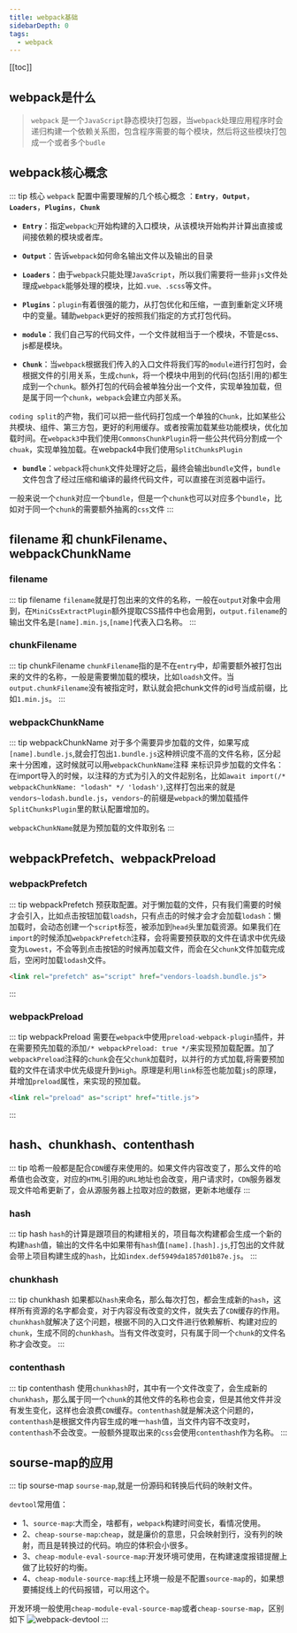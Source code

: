 ```yaml
---
title: webpack基础
sidebarDepth: 0
tags:
  - webpack
---
```

[[toc]]
## webpack是什么
>`webpack` 是一个`JavaScript`静态模块打包器，当`webpack`处理应用程序时会递归构建一个依赖关系图，包含程序需要的每个模块，然后将这些模块打包成一个或者多个`budle`

## webpack核心概念
::: tip 核心
`webpack` 配置中需要理解的几个核心概念 ：**`Entry`**，**`Output`**，**`Loaders`**，**`Plugins`**，**`Chunk`**
- **`Entry`**：指定`webpack`开始构建的入口模块，从该模块开始构并计算出直接或间接依赖的模块或者库。

- **`Output`**：告诉`webpack`如何命名输出文件以及输出的目录

- **`Loaders`**：由于`webpack`只能处理`JavaScript`，所以我们需要将一些非`js`文件处理成`webpack`能够处理的模块，比如`.vue、.scss`等文件。

- **`Plugins`**：`plugin`有着很强的能力，从打包优化和压缩，一直到重新定义环境中的变量。辅助`webpack`更好的按照我们指定的方式打包代码。

- **`module`**：我们自己写的代码文件，一个文件就相当于一个模块，不管是css、js都是模块。

- **`Chunk`**：当`webpack`根据我们传入的入口文件将我们写的`module`进行打包时，会根据文件的引用关系，生成`chunk`，将一个模块中用到的代码(包括引用的)都生成到一个`chunk`。额外打包的代码会被单独分出一个文件，实现单独加载，但是属于同一个`chunk`，`webpack`会建立内部关系。

`coding split`的产物，我们可以把一些代码打包成一个单独的`Chunk`，比如某些公共模块、组件、第三方包，更好的利用缓存。或者按需加载某些功能模块，优化加载时间。在`webpack3`中我们使用`CommonsChunkPlugin`将一些公共代码分割成一个`chuak`，实现单独加载。在webpack4中我们使用`SplitChunksPlugin`

- **`bundle`**：`webpack`将`chunk`文件处理好之后，最终会输出`bundle`文件，`bundle`文件包含了经过压缩和编译的最终代码文件，可以直接在浏览器中运行。

一般来说一个`chunk`对应一个`bundle`，但是一个`chunk`也可以对应多个`bundle`，比如对于同一个`chunk`的需要额外抽离的`css`文件
:::

## filename 和 chunkFilename、webpackChunkName
### filename
::: tip filename
`filename`就是打包出来的文件的名称，一般在`output`对象中会用到，在`MiniCssExtractPlugin`额外提取CSS插件中也会用到，`output.filename`的输出文件名是`[name].min.js`,`[name]`代表入口名称。
:::

### chunkFilename
::: tip chunkFilename
`chunkFilename`指的是不在`entry`中，却需要额外被打包出来的文件的名称，一般是需要懒加载的模块，比如`loadsh`文件。当`output.chunkFilename`没有被指定时，默认就会把chunk文件的id号当成前缀，比如`1.min.js`。
:::

### webpackChunkName
::: tip webpackChunkName
对于多个需要异步加载的文件，如果写成`[name].bundle.js`,就会打包出`1.bundle.js`这种辨识度不高的文件名称，区分起来十分困难，这时候就可以用`webpackChunkName`注释 来标识异步加载的文件名：在import导入的时候，以注释的方式为引入的文件起别名，比如`await import(/* webpackChunkName: "lodash" */ 'lodash')`,这样打包出来的就是`vendors~lodash.bundle.js`，`vendors~`的前缀是`webpack`的懒加载插件`SplitChunksPlugin`里的默认配置增加的。

`webpackChunkName`就是为预加载的文件取别名
:::

## webpackPrefetch、webpackPreload
### webpackPrefetch
::: tip webpackPrefetch
预获取配置。对于懒加载的文件，只有我们需要的时候才会引入，比如点击按钮加载`loadsh`，只有点击的时候才会才会加载`lodash`：懒加载时，会动态创建一个`script`标签，被添加到`head`头里加载资源。如果我们在`import`的时候添加`webpackPrefetch`注释，会将需要预获取的文件在请求中优先级变为`Lowest`，不会等到点击按钮的时候再加载文件，而会在父`chunk`文件加载完成后，空闲时加载`lodash`文件。
```html
<link rel="prefetch" as="script" href="vendors-loadsh.bundle.js">
```
:::

### webpackPreload
::: tip webpackPreload
需要在`webpack`中使用`preload-webpack-plugin`插件，并在需要预先加载的添加`/* webpackPreload: true */`来实现预加载配置。加了`webpackPreload`注释的`chunk`会在父`chunk`加载时，以并行的方式加载,将需要预加载的文件在请求中优先级提升到`High`。原理是利用`link`标签也能加载`js`的原理，并增加`preload`属性，来实现的预加载。
```html
<link rel="preload" as="script" href="title.js">
```
:::

## hash、chunkhash、contenthash
::: tip
哈希一般都是配合`CDN`缓存来使用的。如果文件内容改变了，那么文件的哈希值也会改变，对应的`HTML`引用的`URL`地址也会改变，用户请求时，`CDN`服务器发现文件哈希更新了，会从源服务器上拉取对应的数据，更新本地缓存
:::
### hash
::: tip hash
`hash`的计算是跟项目的构建相关的，项目每次构建都会生成一个新的构建`hash`值，输出的文件名中如果带有`hash`值`[name].[hash].js`,打包出的文件就会带上项目构建生成的`hash`，比如`index.def5949da1857d01b87e.js`。
:::

### chunkhash
::: tip chunkhash
如果都以`hash`来命名，那么每次打包，都会生成新的`hash`，这样所有资源的名字都会变，对于内容没有改变的文件，就失去了`CDN`缓存的作用。`chunkhash`就解决了这个问题，根据不同的入口文件进行依赖解析、构建对应的`chunk`，生成不同的`chunkhash`。当有文件改变时，只有属于同一个`chunk`的文件名称才会改变。
:::

### contenthash
::: tip contenthash
使用`chunkhash`时，其中有一个文件改变了，会生成新的`chunkhash`，那么属于同一个`chunk`的其他文件的名称也会变，但是其他文件并没有发生变化，这样也会浪费`CDN`缓存。`contenthash`就是解决这个问题的，`contenthash`是根据文件内容生成的唯一`hash`值，当文件内容不改变时，`contenthash`不会改变。一般额外提取出来的`css`会使用`contenthash`作为名称。
:::

## sourse-map的应用
::: tip sourse-map
`sourse-map`,就是一份源码和转换后代码的映射文件。

`devtool`常用值：

- 1、`source-map`:大而全，啥都有，`webpack`构建时间变长，看情况使用。
- 2、`cheap-sourse-map`:`cheap`，就是廉价的意思，只会映射到行，没有列的映射，而且是转换过的代码。响应的体积会小很多。
- 3、`cheap-module-eval-source-map`:开发环境可使用，在构建速度报错提醒上做了比较好的均衡。
- 4、`cheap-module-source-map`:线上环境一般是不配置`source-map`的，如果想要捕捉线上的代码报错，可以用这个。

开发环境一般使用`cheap-module-eval-source-map`或者`cheap-sourse-map`，区别如下
<img :src="$withBase('/assets/webpack-devtool.png')" alt="webpack-devtool">
:::